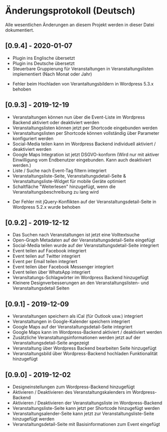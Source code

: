 # Änderungsprotokoll (Deutsch)
Alle wesentlichen Änderungen an diesem Projekt werden in dieser Datei dokumentiert.

## [0.9.4] - 2020-01-07
+   Plugin ins Englische übersetzt
+   Plugin ins Deutsche übersetzt
+   Steuerbare Gruppierung für Veranstaltungen in Veranstaltungslisten implementiert (Nach Monat oder Jahr)
-   Fehler beim Hochladen von Verantaltungsbildern in Wordpress 5.3.x behoben

## [0.9.3] - 2019-12-19
+   Veranstaltungen können nun über die Event-Liste im Wordpress Backend aktiviert oder deaktiviert werden
+   Veranstaltungslisten können jetzt per Shortcode eingebunden werden
+   Veranstaltungslisten per Shortcode können vollständig über Parameter konfiguriert werden
+   Social-Media teilen kann im Wordpress Backend individuell aktiviert / deaktiviert werden
+   Google Maps Integration ist jetzt DSGVO-konform (Wird nur mit aktiver Einwilligung vom Endbenutzer eingebunden. Kann auch deaktiviert werden.)
+   Liste / Suche nach Event-Tag filtern integriert
+   Veranstaltungsliste-Seite, Veranstaltungsdetail-Seite & Veranstaltungsliste-Widget für mobile Geräte optimiert
+   Schaltfläche "Weiterlesen" hinzugefügt, wenn die Veranstaltungsbeschreibung zu lang wird
-   Der Fehler mit jQuery-Konflikten auf der Veranstaltungsdetail-Seite in Wordpress 5.2.x wurde behoben

## [0.9.2] - 2019-12-12
+   Das Suchen nach Veranstaltungen ist jetzt eine Volltextsuche
+   Open-Graph Metadaten auf der Veranstaltungsdetail-Seite eingefügt
+   Social-Media teilen wurde auf der Veranstaltungsdetail-Seite integriert
+   Event teilen auf Facebook integriert
+   Event teilen auf Twitter integriert
+   Event per Email teilen integriert
+   Event teilen über Facebook Messenger integriert
+   Event teilen über WhatsApp integriert
+   Veransltatungs-Schlagwörter im Wordpress Backend hinzugefügt
+   Kleinere Designverbesserungen an den Veranstaltungslisten- und Veranstaltungsdetail Seiten

## [0.9.1] - 2019-12-09
+   Veranstaltungen speichern als iCal (für Outlook usw.) integriert
+   Veranstaltungen in Google-Kalender speichern integriert
+   Google Maps auf der Veranstaltungsdetail-Seite integriert
+   Google Maps kann im Wordpress-Backend aktiviert / deaktiviert werden
+   Zusätzliche Veranstaltungsinformationen werden jetzt auf der Veranstaltungsdetail-Seite angezeigt
+   Veranstaltung über Wordpress Backend bearbeiten Seite hinzugefügt
+   Veranstaltungsbild über Wordpress-Backend hochladen Funktionalität hinzugefügt

## [0.9.0] - 2019-12-02
+   Designeinstellungen zum Wordpress-Backend hinzugefügt
+   Aktivieren / Deaktivieren des Veranstaltungskalenders im Wordpress-Backend
+   Aktivieren / Deaktivieren der Veranstaltungsliste im Wordpress-Backend
+   Veranstaltungsliste-Seite kann jetzt per Shortcode hinzugefügt werden
+   Veranstaltungsalender-Seite kann jetzt zur Veranstaltungsliste-Seite hinzugefügt werden
+   Veranstaltungsdetail-Seite mit Basisinformationen zum Event eingefügt